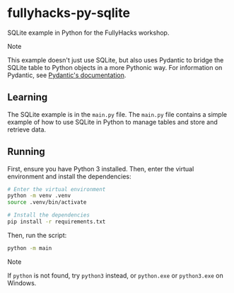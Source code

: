# fullyhacks-py-sqlite

SQLite example in Python for the FullyHacks workshop.

> [!NOTE]
> This example doesn't just use SQLite, but also uses Pydantic to bridge the
> SQLite table to Python objects in a more Pythonic way. For information on
> Pydantic, see [Pydantic's documentation](https://docs.pydantic.dev/latest/).

## Learning

The SQLite example is in the `main.py` file. The `main.py` file contains a
simple example of how to use SQLite in Python to manage tables and store and
retrieve data.

## Running

First, ensure you have Python 3 installed. Then, enter the virtual environment
and install the dependencies:

```sh
# Enter the virtual environment
python -m venv .venv
source .venv/bin/activate

# Install the dependencies
pip install -r requirements.txt
```

Then, run the script:

```sh
python -m main
```

> [!NOTE]
> If `python` is not found, try `python3` instead, or `python.exe` or
> `python3.exe` on Windows.
